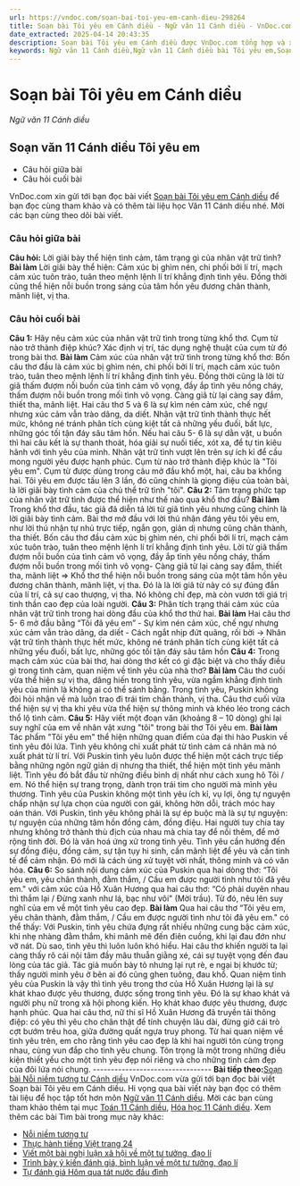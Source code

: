 ```yaml
---
url: https://vndoc.com/soan-bai-toi-yeu-em-canh-dieu-298264
title: Soạn bài Tôi yêu em Cánh diều - Ngữ văn 11 Cánh diều - VnDoc.com
date_extracted: 2025-04-14 20:43:35
description: Soạn bài Tôi yêu em Cánh diều được VnDoc.com tổng hợp và xin gửi tới bạn đọc cùng tham khảo nhé.
keywords: Ngữ văn 11 Cánh diều,Ngữ văn 11 Cánh diều bài Tôi yêu em,Soạn văn 11 Cánh diều,văn 11 Cánh diều,soạn văn 11,soạn bài 11 cánh diều,ngữ văn 11 cd,Soạn bài Tôi yêu em Cánh diều,Soạn bài Tôi yêu em,Soạn văn Tôi yêu em,Tôi yêu em
---
```


# Soạn bài Tôi yêu em Cánh diều
 _Ngữ văn 11 Cánh diều_
## Soạn văn 11 Cánh diều Tôi yêu em
  * Câu hỏi giữa bài
  * Câu hỏi cuối bài

VnDoc.com xin gửi tới bạn đọc bài viết [Soạn bài Tôi yêu em Cánh diều](<https://vndoc.com/soan-bai-toi-yeu-em-canh-dieu-298264>) để bạn đọc cùng tham khảo và có thêm tài liệu học Văn 11 Cánh diều nhé. Mời các bạn cùng theo dõi bài viết.
### Câu hỏi giữa bài
**Câu hỏi:** Lời giãi bày thể hiện tình cảm, tâm trạng gì của nhân vật trữ tình?
**Bài làm**
Lời giãi bày thể hiện: Cảm xúc bị ghìm nén, chi phối bởi lí trí, mạch cảm xúc tuôn trào, tuân theo mệnh lệnh lí trí khẳng định tình yêu. Đồng thời cũng thể hiện nỗi buồn trong sáng của tâm hồn yêu đương chân thành, mãnh liệt, vị tha.
### Câu hỏi cuối bài
**Câu 1:** Hãy nêu cảm xúc của nhân vật trữ tình trong từng khổ thơ. Cụm từ nào trở thành điệp khúc? Xác định vị trí, tác dụng nghệ thuật của cụm từ đó trong bài thơ.
**Bài làm**
Cảm xúc của nhân vật trữ tình trong từng khổ thơ:
Bốn câu thơ đầu là cảm xúc bị ghìm nén, chi phối bởi lí trí, mạch cảm xúc tuôn trào, tuân theo mệnh lệnh lí trí khẳng định tình yêu. Đồng thời cũng là lời từ giã thấm đượm nỗi buồn của tình cảm vô vọng, đầy ắp tình yêu nồng cháy, thấm đượm nỗi buồn trong mối tình vô vọng. Càng giã từ lại càng say đắm, thiết tha, mãnh liệt.
Hai câu thơ 5 và 6 là sự kìm nén cảm xúc, chế ngự nhưng xúc cảm vẫn trào dâng, da diết. Nhân vật trữ tình thành thực hết mức, không né tránh phân tích cùng kiệt tất cả những yếu đuối, bất lực, những góc tối tận đáy sâu tâm hồn. Nếu hai câu 5- 6 là sự dằn vặt, u buồn thì hai câu kết là sự thanh thoát, hóa giải sự nuối tiếc, xót xa, để tự tin kiêu hãnh với tình yêu của mình. Nhân vật trữ tình vượt lên trên sự ích kỉ để cầu mong người yêu được hạnh phúc.
Cụm từ nào trở thành điệp khúc là "Tôi yêu em". Cụm từ được dùng trong câu mở đầu khổ một, hai, câu ba khổng hai. Tôi yêu em được tấu lên 3 lần, đó cũng chính là giọng điệu của toàn bài, là lời giãi bày tình cảm của chủ thể trữ tình "tôi".
**Câu 2:** Tâm trạng phức tạp của nhân vật trữ tình được thể hiện như thế nào qua khổ thơ đầu?
**Bài làm**
Trong khổ thơ đầu, tác giả đã diễn tả lời từ giã tình yêu nhưng cũng chính là lời giãi bày tình cảm. Bài thơ mở đầu với lời thú nhận đáng yêu tôi yêu em, như lời thú nhận tự nhủ trực tiếp, ngắn gọn, giản dị nhưng cũng chân thành, tha thiết. Bốn câu thơ đầu cảm xúc bị ghìm nén, chi phối bởi lí trí, mạch cảm xúc tuôn trào, tuân theo mệnh lệnh lí trí khẳng định tình yêu. Lời từ giã thấm đượm nỗi buồn của tình cảm vô vọng, đầy ắp tình yêu nồng cháy, thấm đượm nỗi buồn trong mối tình vô vọng- Càng giã từ lại càng say đắm, thiết tha, mãnh liệt
=> Khổ thơ thể hiện nỗi buồn trong sáng của một tâm hồn yêu đương chân thành, mãnh liệt, vị tha. Đó là là lời giã từ này có sự đúng đắn của lí trí, cả sự cao thượng, vị tha. Nó không chỉ đẹp, mà còn vươn tới giá trị tinh thần cao đẹp của loài người.
**Câu 3:** Phân tích trạng thái cảm xúc của nhân vật trữ tình trong hai dòng đầu của khổ thơ thứ hai.
**Bài làm**
Hai câu thơ 5- 6 mở đầu bằng “Tôi đã yêu em”
\- Sự kìm nén cảm xúc, chế ngự nhưng xúc cảm vẫn trào dâng, da diết
\- Cách ngắt nhịp đứt quãng, rối bời
→ Nhân vật trữ tình thành thực hết mức, không né tránh phân tích cùng kiệt tất cả những yếu đuối, bất lực, những góc tối tận đáy sâu tâm hồn
**Câu 4:** Trong mạch cảm xúc của bài thơ, hai dòng thơ kết có gì đặc biệt và cho thấy điều gì trong tình cảm, quan niệm về tình yêu của nhà thơ?
**Bài làm**
Câu thơ cuối vừa thể hiện sự vị tha, dâng hiến trong tình yêu, vừa ngầm khẳng định tình yêu của mình là không ai có thể sánh bằng. Trong tình yêu, Puskin không đòi hỏi nhận về mà luôn trao đi trái tim chân thành, vị tha. Câu thơ cuối vừa thể hiện sự vị tha khi yêu vừa thể hiện sự thông minh và khéo léo trong cách thổ lộ tình cảm.
**Câu 5:** Hãy viết một đoạn văn \(khoảng 8 – 10 dòng\) ghi lại suy nghĩ của em về nhân vật xưng "tôi" trong bài thơ Tôi yêu em.
**Bài làm**
Tác phẩm "Tôi yêu em" thể hiện những quan điểm của đại thi hào Puskin về tình yêu đôi lứa. Tình yêu không chỉ xuất phát từ tình cảm cá nhân mà nó xuất phát từ lí trí. Với Puskin tình yêu luôn được thể hiện một cách trực tiếp bằng những ngôn ngữ giản dị nhưng tha thiết, thể hiện một tình yêu mãnh liệt. Tình yêu đó bắt đầu từ những điều bình dị nhất như cách xung hô Tôi / em. Nó thể hiện sự trang trọng, dành trọn trái tim cho người mà mình yêu thương. Tình yêu của Puskin không một tình yêu ích kỉ, vụ lợi, ông tự nguyện chấp nhận sự lựa chọn của người con gái, không hờn dỗi, trách móc hay oán thán. Với Puskin, tình yêu không phải là sự ép buộc mà là sự tự nguyện: tự nguyện của những tâm hồn đồng cảm, đồng điệu. Hai người tuy chia tay nhưng không trở thành thù địch của nhau mà chia tay để nối thêm, để mở rộng tình đời. Đó là văn hoá ứng xử trong tình yêu. Tình yêu cần hướng đến sự đồng điệu, đồng cảm, sự tận tụy hi sinh, cần mãnh liệt để yêu và cần tinh tế để cảm nhận. Đó mới là cách úng xử tuyệt vời nhất, thông minh và có văn hóa.
**Câu 6:** So sánh nội dung cảm xúc của Puskin qua hai dòng thơ: “Tôi yêu em, yêu chân thành, đằm thắm, / Cầu em được người tình như tôi đã yêu em." với cảm xúc của Hồ Xuân Hương qua hai câu thơ: “Có phải duyên nhau thì thắm lại / Đừng xanh như lá, bạc như vôi" \(Mời trầu\). Từ đó, nêu lên suy nghĩ của em về một tình yêu cao đẹp.
**Bài làm**
Qua hai câu thơ “Tôi yêu em, yêu chân thành, đằm thắm, / Cầu em được người tình như tôi đã yêu em." có thể thấy: Với Puskin, tình yêu chứa đựng rất nhiều những cung bậc cảm xúc, khi nhẹ nhàng đằm thắm, khi mãnh mẽ đến điên cuồng, khi lại đau đớn như vỡ nát. Dù sao, tình yêu thì luôn luôn khó hiểu. Hai câu thơ khiến người ta lại càng thấy rõ cái nội tâm đầy mâu thuẫn giằng xé, cái sự tuyệt vọng đến đau lòng của tác giả. Tác giả muốn bày tỏ nhưng lại rụt rè, e ngại bị khước từ; thấy người mình yêu ở bên ai đó cũng ghen tuông, đau khổ.
Quan niệm tình yêu của Puskin là vậy thì tình yêu trong thơ của Hồ Xuân Hương lại là sự khát khao được yêu thương, được sống trong tình yêu. Đó là sự khao khát vả người phụ nữ trong xã hội phong kiến. Họ khát khao được yêu thương, được hạnh phúc. Qua hai câu thơ, nữ thi sĩ Hồ Xuân Hương đã truyền tải thông điệp: có yêu thì yêu cho chân thật để tính chuyện lâu dài, đừng giở cái trò cợt bướm trêu hoa, giữa đường quất ngựa truy phong.
Từ hai quan niệm về tình yêu trên, em cho rằng tình yêu cao đẹp là khi hai người tôn cùng trọng nhau, cùng vun đắp cho tình yêu chung. Tôn trọng là một trong những điều kiện thiết yếu cho một tình yêu đẹp nói riêng và cho những tình cảm đẹp của đôi lứa nói chung.
\---------------------------------
**Bài tiếp theo:**[Soạn bài Nỗi niềm tương tư Cánh diều](<https://vndoc.com/soan-bai-noi-niem-tuong-tu-canh-dieu-298267>)
VnDoc.com vừa gửi tới bạn đọc bài viết Soạn bài Tôi yêu em Cánh diều. Hi vọng qua bài viết này bạn đọc có thêm tài liệu để học tập tốt hơn môn [Ngữ văn 11 Cánh diều](<https://vndoc.com/ngu-van-11-canh-dieu>). Mời các bạn cùng tham khảo thêm tại mục [Toán 11 Cánh diều](<https://vndoc.com/toan-11-canh-dieu>), [Hóa học 11 Cánh diều](<https://vndoc.com/hoa-hoc-11-canh-dieu>).
Xem thêm các bài Tìm bài trong mục này khác:
  * [Nỗi niềm tương tư](</soan-bai-noi-niem-tuong-tu-canh-dieu-298267>)
  * [Thực hành tiếng Việt trang 24](</soan-bai-thuc-hanh-tieng-viet-trang-24-cd-298271>)
  * [Viết một bài nghị luận xã hội về một tư tưởng, đạo lí](</soan-bai-viet-mot-bai-nghi-luan-xa-hoi-ve-mot-tu-tuong-dao-li-canh-dieu-298331>)
  * [Trình bày ý kiến đánh giá, bình luận về một tư tưởng, đạo lí](</soan-bai-trinh-bay-y-kien-danh-gia-binh-luan-ve-mot-tu-tuong-dao-li-canh-dieu-298334>)
  * [Tự đánh giá Hôm qua tát nước đầu đình](</soan-bai-tu-danh-gia-hom-qua-tat-nuoc-dau-dinh-canh-dieu-298340>)

